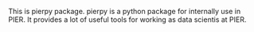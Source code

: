 This is pierpy package.
pierpy is a python package for internally use in PIER.
It provides a lot of useful tools for working as data scientis at PIER.